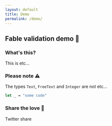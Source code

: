 ```yaml
---
layout: default
title: Demo
permalink: /demo/
---
```


## Fable validation demo 💙

<div class="object-container">
    <object type="text/html" data="https://validation-blocks-fable.herokuapp.com/"></object>
</div>

### What's this?

This is etc...

### Please note ⚠️

The types `Text`, `FreeText` and `Integer` are not etc...

```fsharp
let _ = "some code"
```

### Share the love 💙

Twitter share